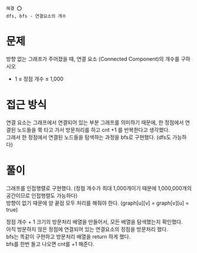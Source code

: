```
해결 ⭕️
dfs, bfs - 연결요소의 개수
```

# 문제
방향 없는 그래프가 주어졌을 때, 연결 요소 (Connected Component)의 개수를 구하시오
- 1 ≤ 정점 개수 ≤ 1,000

# 접근 방식
연결 요소는 그래프에서 연결되어 있는 부분 그래프를 의미하기 때문에, 한 정점에서 연결된 노드들을 쭉 타고 가서 방문처리를 하고 cnt +1 를 반복한다고 생각했다.<br/>
그래서 한 정점에서 연결된 노드들을 탐색하는 과정을 bfs로 구현했다. (dfs도 가능하다)<br/>

# 풀이
그래프를 인접행렬로 구현했다. (정점 개수가 최대 1,000개이기 때문에 1,000,000개의 공간이므로 인접행렬도 가능하다)<br/>
방향이 없기 때문에 양 끝점 모두 처리를 해줘야 한다. (graph[u][v] = graph[v][u] = true)

정점 개수 + 1 크기의 방문처리 배열을 만들어서, 모든 배열을 탐색했는지 확인했다.<br/>
아직 방문하지 않은 정점에 연결되어 있는 연결요소의 정점을 방문처리 했다.<br/>
bfs는 똑같이 구현하고 방문처리 배열을 return 하게 했다.<br/>
bfs를 한번 돌고 나오면 cnt를 +1 해준다.<br/>

